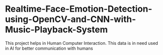 # Realtime-Face-Emotion-Detection-using-OpenCV-and-CNN-with-Music-Playback-System
This project helps in Human Computer Interaction. This data is in need used in AI for better communication with humans
